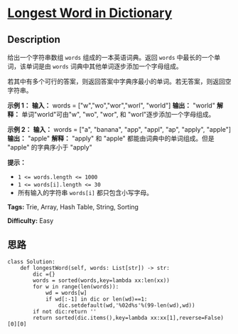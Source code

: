 # [Longest Word in Dictionary][title]

## Description

给出一个字符串数组 `words` 组成的一本英语词典。返回 `words` 中最长的一个单词，该单词是由 `words`
词典中其他单词逐步添加一个字母组成。

若其中有多个可行的答案，则返回答案中字典序最小的单词。若无答案，则返回空字符串。



**示例 1：**
            **输入：** words = ["w","wo","wor","worl", "world"]    **输出：** "world"    **解释：** 单词"world"可由"w", "wo", "wor", 和 "worl"逐步添加一个字母组成。    

**示例 2：**
            **输入：** words = ["a", "banana", "app", "appl", "ap", "apply", "apple"]    **输出：** "apple"    **解释：** "apply" 和 "apple" 都能由词典中的单词组成。但是 "apple" 的字典序小于 "apply"     



**提示：**

  * `1 <= words.length <= 1000`
  * `1 <= words[i].length <= 30`
  * 所有输入的字符串 `words[i]` 都只包含小写字母。


**Tags:** Trie, Array, Hash Table, String, Sorting

**Difficulty:** Easy

## 思路

``` python3
class Solution:
    def longestWord(self, words: List[str]) -> str:
        dic ={}
        words = sorted(words,key=lambda xx:len(xx))
        for w in range(len(words)):
            wd = words[w]
            if wd[:-1] in dic or len(wd)==1:
                dic.setdefault(wd,'%02d%s'%(99-len(wd),wd))
        if not dic:return ''
        return sorted(dic.items(),key=lambda xx:xx[1],reverse=False)[0][0]    
```

[title]: https://leetcode-cn.com/problems/longest-word-in-dictionary
